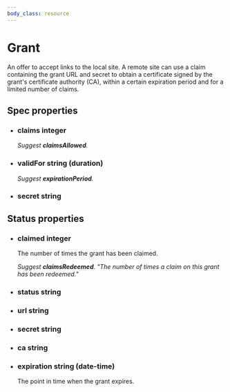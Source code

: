 ```yaml
---
body_class: resource
---
```


# Grant

<section>

An offer to accept links to the local site.  A remote site
can use a claim containing the grant URL and secret to
obtain a certificate signed by the grant's certificate
authority (CA), within a certain expiration period and for a
limited number of claims.

</section>

<section>

## Spec properties

- <h3 id="claims">claims <span class="property-info">integer</span></h3>

  _Suggest **claimsAllowed**._

- <h3 id="validfor">validFor <span class="property-info">string (duration)</span></h3>

  _Suggest **expirationPeriod**._

- <h3 id="secret">secret <span class="property-info">string</span></h3>

</section>

<section>

## Status properties

- <h3 id="claimed">claimed <span class="property-info">integer</span></h3>

  The number of times the grant has been claimed.

  _Suggest **claimsRedeemed**.  "The number of times a claim on_
  _this grant has been redeemed."_

- <h3 id="status">status <span class="property-info">string</span></h3>

- <h3 id="url">url <span class="property-info">string</span></h3>

- <h3 id="secret">secret <span class="property-info">string</span></h3>

- <h3 id="ca">ca <span class="property-info">string</span></h3>

- <h3 id="expiration">expiration <span class="property-info">string (date-time)</span></h3>

  The point in time when the grant expires.

</section>
